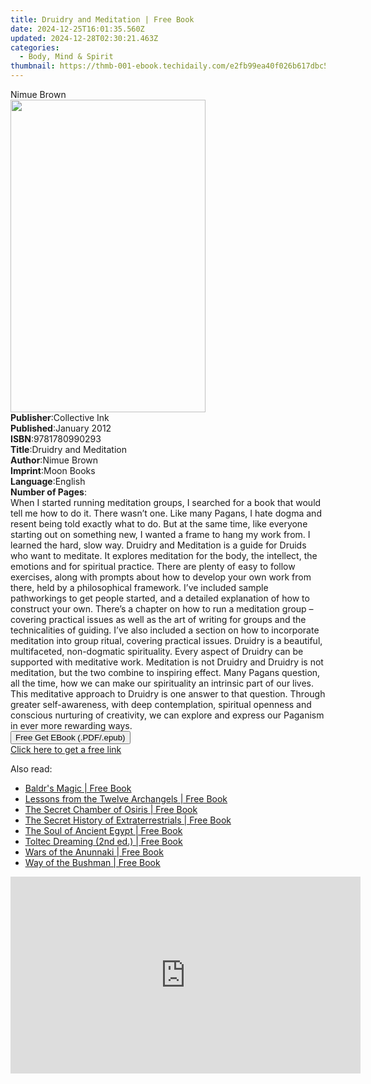 ```yaml
---
title: Druidry and Meditation | Free Book
date: 2024-12-25T16:01:35.560Z
updated: 2024-12-28T02:30:21.463Z
categories:
  - Body, Mind & Spirit
thumbnail: https://thmb-001-ebook.techidaily.com/e2fb99ea40f026b617dbc55c00ca5c375c8db456de0be91d5a5afa3533cc71ad.jpg
---
```

<main id="book-container">
  <div class="flex flex-col">
    <div class="book-brief flex-1 py-6 px-4 sm:p-6 md:py-10 md:px-8">
      <!-- brief-->
      <div class="book-brief-main">Nimue Brown</div>
    </div>
    <div
      class="book-meta-info flex-1 grid gap-4 col-start-1 col-end-3 row-start-1 sm:mb-6 sm:grid-cols-4 lg:gap-6 lg:col-start-2 lg:row-end-6 lg:row-span-6 lg:mb-0"
    >
      <div
        class="book-meta-info-left place-content-center mt-4 p-4 text-sm leading-6 col-start-2 col-span-2 dark:text-slate-400"
      >
        <img
          class="w-full h-500 object-cover rounded-lg sm:h-255 sm:col-span-2 lg:col-span-full"
          src="https://img-001-ebook.techidaily.com/982ae0e03a97b91550950931a26a52a4702e9ad1c8014b8985aa98ac97bb4099.jpg"
          alt=""
          width="312"
          height="500"
        />
      </div>
      <div
        class="book-meta-info-right mt-2 col-start-1 row-start-2 col-span-3 self-center"
      >
        <!-- meta data  -->
        <div class="flex flex-col px-4 md:px-8">
          <div class="flex-1">
            <strong>Publisher</strong>:<span class="px-2">Collective Ink</span>
          </div>
          <div class="flex-1">
            <strong>Published</strong>:<span class="px-2">January 2012</span>
          </div>
          <div class="flex-1">
            <strong>ISBN</strong>:<span class="px-2">9781780990293</span>
          </div>
          <div class="flex-1">
            <strong>Title</strong>:<span class="px-2"
              >Druidry and Meditation</span
            >
          </div>
          <div class="flex-1">
            <strong>Author</strong>:<span class="px-2">Nimue Brown</span>
          </div>
          <div class="flex-1">
            <strong>Imprint</strong>:<span class="px-2">Moon Books</span>
          </div>
          <div class="flex-1">
            <strong>Language</strong>:<span class="px-2">English</span>
          </div>
          <div class="flex-1">
            <strong>Number of Pages</strong>:<span class="px-2"></span>
          </div>
        </div>
      </div>
    </div>
    <div class="book-description flex-1 py-6 px-4 sm:p-6 md:py-10 md:px-8">
      <div class="book-description-main">
        <div accordion-content="" id="description">
          When I started running meditation groups, I searched for a book that
          would tell me how to do it. There wasn’t one. Like many Pagans, I hate
          dogma and resent being told exactly what to do. But at the same time,
          like everyone starting out on something new, I wanted a frame to hang
          my work from. I learned the hard, slow way. Druidry and Meditation is
          a guide for Druids who want to meditate. It explores meditation for
          the body, the intellect, the emotions and for spiritual practice.
          There are plenty of easy to follow exercises, along with prompts about
          how to develop your own work from there, held by a philosophical
          framework. I’ve included sample pathworkings to get people started,
          and a detailed explanation of how to construct your own. There’s a
          chapter on how to run a meditation group – covering practical issues
          as well as the art of writing for groups and the technicalities of
          guiding. I’ve also included a section on how to incorporate meditation
          into group ritual, covering practical issues. Druidry is a beautiful,
          multifaceted, non-dogmatic spirituality. Every aspect of Druidry can
          be supported with meditative work. Meditation is not Druidry and
          Druidry is not meditation, but the two combine to inspiring effect.
          Many Pagans question, all the time, how we can make our spirituality
          an intrinsic part of our lives. This meditative approach to Druidry is
          one answer to that question. Through greater self-awareness, with deep
          contemplation, spiritual openness and conscious nurturing of
          creativity, we can explore and express our Paganism in ever more
          rewarding ways.
        </div>
        <div class="accordion-fader"></div>
      </div>
    </div>
    <div class="book-excerpts flex-1 py-6 px-4 sm:p-6 md:py-10 md:px-8"></div>
    <div
      class="book-about-author flex-1 py-6 px-4 sm:p-6 md:py-10 md:px-8"
    ></div>
    <div class="book-free-get flex-1 py-6 px-4 sm:p-6 md:py-10 md:px-8">
      <button
        id="btn-free-get"
        class="bg-blue-500 hover:bg-blue-700 text-white font-bold py-2 px-4 rounded"
      >
        Free Get EBook (.PDF/.epub)
      </button>
      <div id="countdown-display" class="px-2 text-lg mt-2"></div>
      <a
        id="free-link"
        class="hidden bg-blue-500 hover:bg-blue-700 text-white font-bold py-2 px-4 rounded"
        href="https://www.ebooks.com/en-us/book/847452/druidry-and-meditation/nimue-brown/"
        target="_blank"
        >Click here to get a free link</a
      >
    </div>
    <script>
      let countdownTime = 0;
      let countdownInterval = null;
      document
        .getElementById('btn-free-get')
        .addEventListener('click', startCountdown);
      function startCountdown() {
        countdownTime = new Date().getTime() + 60000 * 3;
        countdownInterval = setInterval(updateCountdown, 1000);
        document.getElementById('btn-free-get').disabled = true;
        document
          .getElementById('btn-free-get')
          .classList.add('bg-gray-500', 'cursor-not-allowed');
      }
      function updateCountdown() {
        let currentTime = new Date().getTime();
        let timeLeft = countdownTime - currentTime;
        let secondsLeft = Math.floor(timeLeft / 1000);
        document.getElementById('countdown-display').innerHTML =
          `Remaining time: ${secondsLeft} seconds.`;
        if (secondsLeft <= 0) {
          clearInterval(countdownInterval);
          document.getElementById('btn-free-get').classList.add('hidden');
          document.getElementById('free-link').classList.remove('hidden');
          document.getElementById('countdown-display').innerHTML = '';
        }
      }
    </script>
  </div>
</main>

<ins class="adsbygoogle"
      style="display:block"
      data-ad-client="ca-pub-7571918770474297"
      data-ad-slot="8358498916"
      data-ad-format="auto"
      data-full-width-responsive="true"></ins>
    

<span class="atpl-alsoreadstyle">Also read:</span>
<div><ul>
<li><a href="https://novels-ebooks.techidaily.com/95782365-9781591437642-baldrs-magic/"><u>Baldr's Magic | Free Book</u></a></li>
<li><a href="https://novels-ebooks.techidaily.com/95782374-9781591432241-lessons-from-the-twelve-archangels/"><u>Lessons from the Twelve Archangels | Free Book</u></a></li>
<li><a href="https://novels-ebooks.techidaily.com/95782372-9781591431879-the-secret-chamber-of-osiris/"><u>The Secret Chamber of Osiris | Free Book</u></a></li>
<li><a href="https://novels-ebooks.techidaily.com/95782370-9781591439592-the-secret-history-of-extraterrestrials/"><u>The Secret History of Extraterrestrials | Free Book</u></a></li>
<li><a href="https://novels-ebooks.techidaily.com/95782373-9781591437680-the-soul-of-ancient-egypt/"><u>The Soul of Ancient Egypt | Free Book</u></a></li>
<li><a href="https://novels-ebooks.techidaily.com/95782366-9781591439295-toltec-dreaming-2nd-ed/"><u>Toltec Dreaming (2nd ed.) | Free Book</u></a></li>
<li><a href="https://novels-ebooks.techidaily.com/95782367-9781591432609-wars-of-the-anunnaki/"><u>Wars of the Anunnaki | Free Book</u></a></li>
<li><a href="https://novels-ebooks.techidaily.com/95782371-9781591437840-way-of-the-bushman/"><u>Way of the Bushman | Free Book</u></a></li>
</ul></div>

<!-- affiliate ads begin -->
<iframe width="560" height="315" src="https://www.youtube.com/embed/szUqw4TLvWs?si=srv1OeLOe579gLwj" title="YouTube video player" frameborder="0" allow="accelerometer; autoplay; clipboard-write; encrypted-media; gyroscope; picture-in-picture; web-share" referrerpolicy="strict-origin-when-cross-origin" allowfullscreen></iframe>
<!-- affiliate ads end -->


